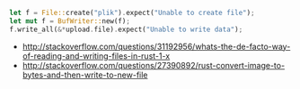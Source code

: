 ```rust
let f = File::create("plik").expect("Unable to create file");
let mut f = BufWriter::new(f);
f.write_all(&*upload.file).expect("Unable to write data");
```

- http://stackoverflow.com/questions/31192956/whats-the-de-facto-way-of-reading-and-writing-files-in-rust-1-x
- http://stackoverflow.com/questions/27390892/rust-convert-image-to-bytes-and-then-write-to-new-file
